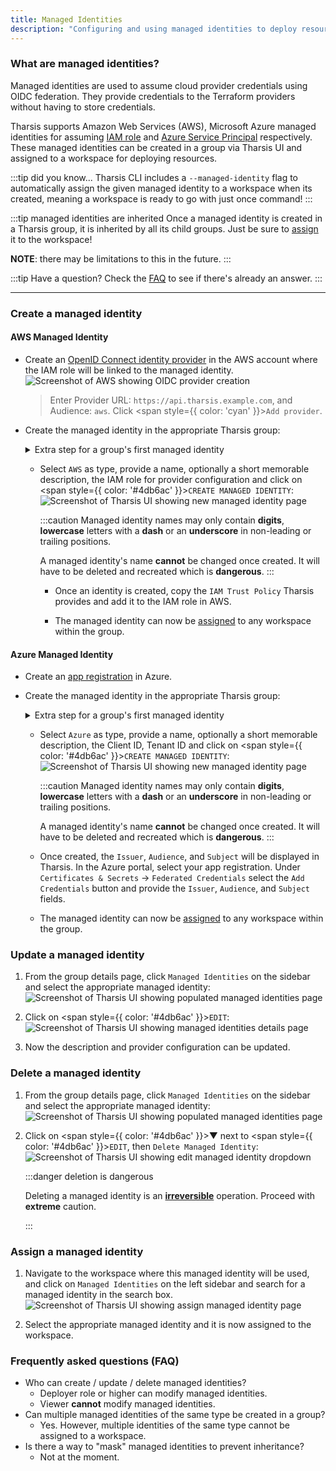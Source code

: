 ```yaml
---
title: Managed Identities
description: "Configuring and using managed identities to deploy resources"
---
```


### What are managed identities?

Managed identities are used to assume cloud provider credentials using OIDC federation. They provide credentials to the Terraform providers without having to store credentials.

Tharsis supports Amazon Web Services (AWS), Microsoft Azure managed identities for assuming [IAM role](https://docs.aws.amazon.com/IAM/latest/UserGuide/id_roles.html) and [Azure Service Principal](https://docs.microsoft.com/en-us/cli/azure/create-an-azure-service-principal-azure-cli#what-is-an-azure-service-principal) respectively. These managed identities can be created in a group via Tharsis UI and assigned to a workspace for deploying resources.

:::tip did you know...
Tharsis CLI includes a `--managed-identity` flag to automatically assign the given managed identity to a workspace when its created, meaning a workspace is ready to go with just once command!
:::

:::tip managed identities are inherited
Once a managed identity is created in a Tharsis group, it is inherited by all its child groups. Just be sure to [assign](#assign-a-managed-identity) it to the workspace!

**NOTE**: there may be limitations to this in the future.
:::

:::tip Have a question?
Check the [FAQ](#frequently-asked-questions-faq) to see if there's already an answer.
:::

---

### Create a managed identity

#### AWS Managed Identity

- Create an [OpenID Connect identity provider](https://docs.aws.amazon.com/IAM/latest/UserGuide/id_roles_providers_create_oidc.html) in the AWS account where the IAM role will be linked to the managed identity.
  ![Screenshot of AWS showing OIDC provider creation](/img/managed_identities/aws-managed-identity.png "Creating an OIDC provider (AWS)")

  > Enter Provider URL: `https://api.tharsis.example.com`, and Audience: `aws`. Click <span style={{ color: 'cyan' }}>`Add provider`</span>.

- Create the managed identity in the appropriate Tharsis group:

    <details><summary>Extra step for a group's first managed identity</summary>

  From the group details page, click `Managed Identities` on the left sidebar and then <span style={{ color: '#4db6ac' }}>`NEW MANAGED IDENTITY`</span>:
  ![Screenshot of Tharsis UI showing managed identity page](/img/managed_identities/new-managed-identity.png "Managed identity page")

    </details>

  - Select `AWS` as type, provide a name, optionally a short memorable description, the IAM role for provider configuration and click on <span style={{ color: '#4db6ac' }}>`CREATE MANAGED IDENTITY`</span>:
    ![Screenshot of Tharsis UI showing new managed identity page](/img/managed_identities/tharsis-aws-identity.png "New managed identity page")

    :::caution
    Managed identity names may only contain **digits**, **lowercase** letters with a **dash** or an **underscore** in non-leading or trailing positions.

    A managed identity's name **cannot** be changed once created. It will have to be deleted and recreated which is **dangerous**.
    :::

    - Once an identity is created, copy the `IAM Trust Policy` Tharsis provides and add it to the IAM role in AWS.

    - The managed identity can now be [assigned](#assign-a-managed-identity) to any workspace within the group.

#### Azure Managed Identity

- Create an [app registration](https://docs.microsoft.com/en-us/graph/auth-register-app-v2) in Azure.

- Create the managed identity in the appropriate Tharsis group:

    <details><summary>Extra step for a group's first managed identity</summary>

  From the group details page, click `Managed Identities` on the left sidebar and then <span style={{ color: '#4db6ac' }}>`NEW MANAGED IDENTITY`</span>:
  ![Screenshot of Tharsis UI showing managed identity page](/img/managed_identities/new-managed-identity.png "Managed identity page")

    </details>

  - Select `Azure` as type, provide a name, optionally a short memorable description, the Client ID, Tenant ID and click on <span style={{ color: '#4db6ac' }}>`CREATE MANAGED IDENTITY`</span>:
    ![Screenshot of Tharsis UI showing new managed identity page](/img/managed_identities/tharsis-azure-identity.png "New managed identity page")

    :::caution
    Managed identity names may only contain **digits**, **lowercase** letters with a **dash** or an **underscore** in non-leading or trailing positions.

    A managed identity's name **cannot** be changed once created. It will have to be deleted and recreated which is **dangerous**.
    :::

  - Once created, the `Issuer`, `Audience`, and `Subject` will be displayed in Tharsis. In the Azure portal, select your app registration. Under `Certificates & Secrets` -> `Federated Credentials` select the `Add Credentials` button and provide the `Issuer`, `Audience`, and `Subject` fields.

  - The managed identity can now be [assigned](#assign-a-managed-identity) to any workspace within the group.

### Update a managed identity

1. From the group details page, click `Managed Identities` on the sidebar and select the appropriate managed identity:
   ![Screenshot of Tharsis UI showing populated managed identities page](/img/managed_identities/managed-identity-list.png "Managed Identities page")

2. Click on <span style={{ color: '#4db6ac' }}>`EDIT`</span>:
   ![Screenshot of Tharsis UI showing managed identities details page](/img/managed_identities/update-managed-identity.png "Managed Identities details page")

3. Now the description and provider configuration can be updated.

### Delete a managed identity

1. From the group details page, click `Managed Identities` on the sidebar and select the appropriate managed identity:
   ![Screenshot of Tharsis UI showing populated managed identities page](/img/managed_identities/managed-identity-list.png "Managed Identities page")

2. Click on <span style={{ color: '#4db6ac' }}>&#9660;</span> next to <span style={{ color: '#4db6ac' }}>`EDIT`</span>, then `Delete Managed Identity`:
   ![Screenshot of Tharsis UI showing edit managed identity dropdown](/img/managed_identities/delete-managed-identity.png "Deleting a managed identity")

   :::danger deletion is dangerous

   Deleting a managed identity is an <u>**irreversible**</u> operation. Proceed with **extreme** caution.

   :::

### Assign a managed identity

1. Navigate to the workspace where this managed identity will be used, and click on `Managed Identities` on the left sidebar and search for a managed identity in the search box.
   ![Screenshot of Tharsis UI showing assign managed identity page](/img/managed_identities/assign-managed-identity.png "Assign a managed identity")

2. Select the appropriate managed identity and it is now assigned to the workspace.

### Frequently asked questions (FAQ)

- Who can create / update / delete managed identities?
  - Deployer role or higher can modify managed identities.
  - Viewer **cannot** modify managed identities.
- Can multiple managed identities of the same type be created in a group?
  - Yes. However, multiple identities of the same type cannot be assigned to a workspace.
- Is there a way to "mask" managed identities to prevent inheritance?
  - Not at the moment.
